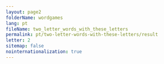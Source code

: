 ```yaml
---
layout: page2
folderName: wordgames
lang: pt
fileName: two_letter_words_with_these_letters
permalink: pt/two-letter-words-with-these-letters/result
letter: 2
sitemap: false
nointernationalization: true   
---
```


